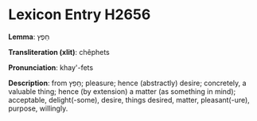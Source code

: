 # Lexicon Entry H2656

**Lemma**: חֵפֶץ

**Transliteration (xlit)**: chêphets

**Pronunciation**: khay'-fets

**Description**:
from חָפֵץ; pleasure; hence (abstractly) desire; concretely, a valuable thing; hence (by extension) a matter (as something in mind); acceptable, delight(-some), desire, things desired, matter, pleasant(-ure), purpose, willingly.

